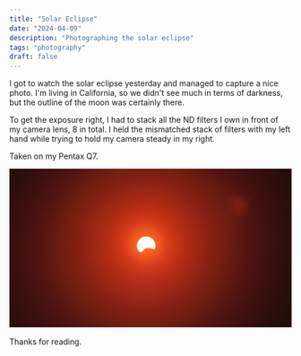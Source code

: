 ```yaml
---
title: "Solar Eclipse"
date: "2024-04-09"
description: "Photographing the solar eclipse"
tags: "photography"
draft: false
---
```


I got to watch the solar eclipse yesterday and managed to capture a nice photo. I'm living in California, so we didn't see much in terms of darkness, but the outline of the moon was certainly there.

To get the exposure right, I had to stack all the ND filters I own in front of my camera lens, 8 in total. I held the mismatched stack of filters with my left hand while trying to hold my camera steady in my right.

Taken on my Pentax Q7.

 ![Solar eclipse](/images/2024/solar-eclipse.jpg)

Thanks for reading.
